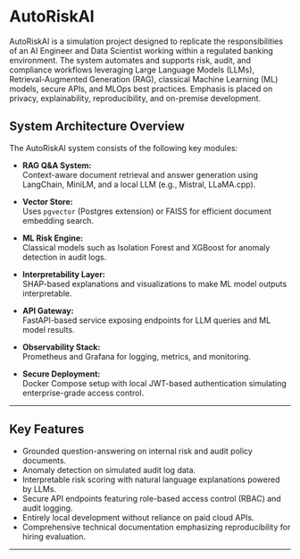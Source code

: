 # AutoRiskAI

AutoRiskAI is a simulation project designed to replicate the responsibilities of an AI Engineer and Data Scientist working within a regulated banking environment. The system automates and supports risk, audit, and compliance workflows leveraging Large Language Models (LLMs), Retrieval-Augmented Generation (RAG), classical Machine Learning (ML) models, secure APIs, and MLOps best practices. Emphasis is placed on privacy, explainability, reproducibility, and on-premise development.



## System Architecture Overview

The AutoRiskAI system consists of the following key modules:

- **RAG Q&A System:**  
  Context-aware document retrieval and answer generation using LangChain, MiniLM, and a local LLM (e.g., Mistral, LLaMA.cpp).

- **Vector Store:**  
  Uses `pgvector` (Postgres extension) or FAISS for efficient document embedding search.

- **ML Risk Engine:**  
  Classical models such as Isolation Forest and XGBoost for anomaly detection in audit logs.

- **Interpretability Layer:**  
  SHAP-based explanations and visualizations to make ML model outputs interpretable.

- **API Gateway:**  
  FastAPI-based service exposing endpoints for LLM queries and ML model results.

- **Observability Stack:**  
  Prometheus and Grafana for logging, metrics, and monitoring.

- **Secure Deployment:**  
  Docker Compose setup with local JWT-based authentication simulating enterprise-grade access control.

---

## Key Features

- Grounded question-answering on internal risk and audit policy documents.
- Anomaly detection on simulated audit log data.
- Interpretable risk scoring with natural language explanations powered by LLMs.
- Secure API endpoints featuring role-based access control (RBAC) and audit logging.
- Entirely local development without reliance on paid cloud APIs.
- Comprehensive technical documentation emphasizing reproducibility for hiring evaluation.

---